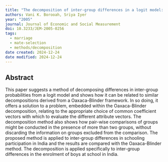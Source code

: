 ```yaml
---
title: "The decomposition of inter-group differences in a logit model: Extending the Oaxaca-Blinder approach with an application to school enrolment in India"
authors: Vani K. Borooah, Sriya Iyer
year: "2005"
journal: Journal of Economic and Social Measurement
doi: 10.3233/JEM-2005-0256
tags:
  - marriage
  - mate-selection
  - methods/decomposition
date created: 2024-12-24
date modified: 2024-12-24
---
```


## Abstract

This paper suggests a method of decomposing differences in inter-group probabilities from a logit model and shows how it can be related to similar decompositions derived from a Oaxaca-Blinder framework. In so doing, it offers a solution to a problem, embedded within the Oaxaca-Blinder decomposition, relating to the appropriate choice of common coefficient vectors with which to evaluate the different attribute vectors. The decomposition method also shows how pair-wise comparisons of groups might be conducted in the presence of more than two groups, without discarding the information on groups excluded from the comparison. The proposed method is applied to inter-group differences in schooling participation in India and the results are compared with the Oaxaca-Blinder method. The decomposition is applied specifically to inter-group differences in the enrolment of boys at school in India.
